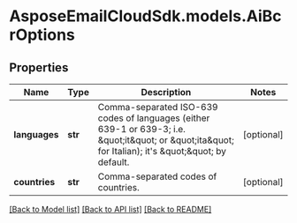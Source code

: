 # AsposeEmailCloudSdk.models.AiBcrOptions
## Properties
Name | Type | Description | Notes
------------ | ------------- | ------------- | -------------
**languages** | **str** | Comma-separated ISO-639 codes of languages (either 639-1 or 639-3; i.e. \&quot;it\&quot; or \&quot;ita\&quot; for Italian); it&#39;s \&quot;\&quot; by default.              | [optional] 
**countries** | **str** | Comma-separated codes of countries.              | [optional] 



[[Back to Model list]](README.md#documentation-for-models) [[Back to API list]](README.md#documentation-for-api-endpoints) [[Back to README]](README.md)


